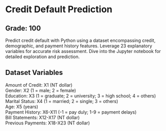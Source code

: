 # Credit Default Prediction
## Grade: 100
Predict credit default with Python using a dataset encompassing credit, demographic, and payment history features. Leverage 23 explanatory variables for accurate risk assessment. Dive into the Jupyter notebook for detailed exploration and prediction.

## Dataset Variables
Amount of Credit: X1 (NT dollar)  
Gender: X2 (1 = male; 2 = female)  
Education: X3 (1 = graduate; 2 = university; 3 = high school; 4 = others)  
Marital Status: X4 (1 = married; 2 = single; 3 = others)  
Age: X5 (years)  
Payment History: X6-X11 (-1 = pay duly; 1-9 = payment delays)  
Bill Statements: X12-X17 (NT dollar)  
Previous Payments: X18-X23 (NT dollar)  
